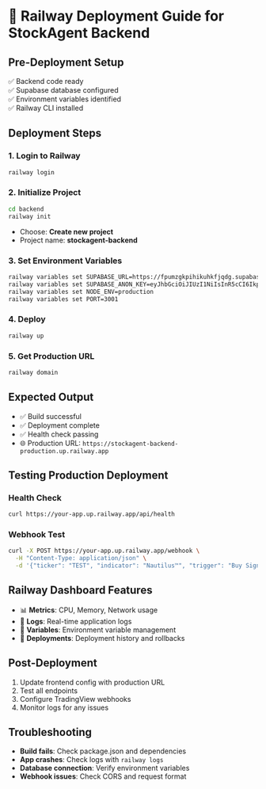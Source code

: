 # 🚂 Railway Deployment Guide for StockAgent Backend

## Pre-Deployment Setup

✅ Backend code ready  
✅ Supabase database configured  
✅ Environment variables identified  
✅ Railway CLI installed  

## Deployment Steps

### 1. Login to Railway
```bash
railway login
```

### 2. Initialize Project
```bash
cd backend
railway init
```
- Choose: **Create new project**
- Project name: **stockagent-backend**

### 3. Set Environment Variables
```bash
railway variables set SUPABASE_URL=https://fpumzgkpihikuhkfjqdg.supabase.co
railway variables set SUPABASE_ANON_KEY=eyJhbGciOiJIUzI1NiIsInR5cCI6IkpXVCJ9.eyJpc3MiOiJzdXBhYmFzZSIsInJlZiI6ImZwdW16Z2twaWhpa3Voa2ZqcWRnIiwicm9sZSI6ImFub24iLCJpYXQiOjE3NTM2NzQzNzEsImV4cCI6MjA2OTI1MDM3MX0.yKNok8WqyCBnAC8j2MoxSlI2ut5o6AEkVadfekcG8A8
railway variables set NODE_ENV=production
railway variables set PORT=3001
```

### 4. Deploy
```bash
railway up
```

### 5. Get Production URL
```bash
railway domain
```

## Expected Output
- ✅ Build successful
- ✅ Deployment complete  
- ✅ Health check passing
- 🌐 Production URL: `https://stockagent-backend-production.up.railway.app`

## Testing Production Deployment

### Health Check
```bash
curl https://your-app.up.railway.app/api/health
```

### Webhook Test
```bash
curl -X POST https://your-app.up.railway.app/webhook \
  -H "Content-Type: application/json" \
  -d '{"ticker": "TEST", "indicator": "Nautilus™", "trigger": "Buy Signal"}'
```

## Railway Dashboard Features
- 📊 **Metrics**: CPU, Memory, Network usage
- 📝 **Logs**: Real-time application logs  
- 🔧 **Variables**: Environment variable management
- 🚀 **Deployments**: Deployment history and rollbacks

## Post-Deployment
1. Update frontend config with production URL
2. Test all endpoints
3. Configure TradingView webhooks
4. Monitor logs for any issues

## Troubleshooting
- **Build fails**: Check package.json and dependencies
- **App crashes**: Check logs with `railway logs`
- **Database connection**: Verify environment variables
- **Webhook issues**: Check CORS and request format